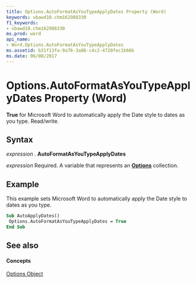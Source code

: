 ```yaml
---
title: Options.AutoFormatAsYouTypeApplyDates Property (Word)
keywords: vbawd10.chm162988330
f1_keywords:
- vbawd10.chm162988330
ms.prod: word
api_name:
- Word.Options.AutoFormatAsYouTypeApplyDates
ms.assetid: b31f13fa-9a76-3a86-c4c2-4720fec1b66b
ms.date: 06/08/2017
---
```



# Options.AutoFormatAsYouTypeApplyDates Property (Word)

 **True** for Microsoft Word to automatically apply the Date style to dates as you type. Read/write.


## Syntax

 _expression_ . **AutoFormatAsYouTypeApplyDates**

 _expression_ Required. A variable that represents an **[Options](options-object-word.md)** collection.


## Example

This example sets Microsoft Word to automatically apply the Date style to dates as you type.


```vb
Sub AutoApplyDates() 
 Options.AutoFormatAsYouTypeApplyDates = True 
End Sub
```


## See also


#### Concepts


[Options Object](options-object-word.md)

